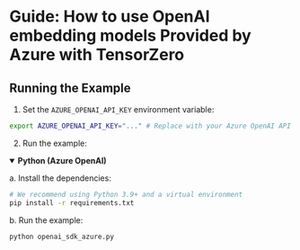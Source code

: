 # Guide: How to use OpenAI embedding models Provided by Azure with TensorZero

## Running the Example

1. Set the `AZURE_OPENAI_API_KEY` environment variable:

```bash
export AZURE_OPENAI_API_KEY="..." # Replace with your Azure OpenAI API key
```

2. Run the example:

<details open>
<summary><b>Python (Azure OpenAI)</b></summary>

a. Install the dependencies: <br>
```bash
# We recommend using Python 3.9+ and a virtual environment
pip install -r requirements.txt
```

b. Run the example:

```bash
python openai_sdk_azure.py
```

</details>
